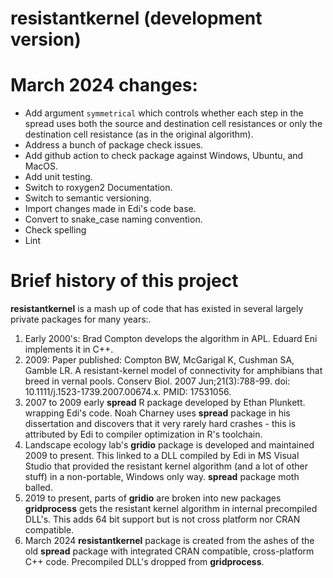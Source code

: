 # resistantkernel (development version)

# March 2024 changes:
  * Add argument `symmetrical` which controls whether each step in the spread
  uses both the source and destination cell resistances or only the destination
  cell resistance (as in the original algorithm).
  * Address a bunch of package check issues.
  * Add github action to check package against Windows, Ubuntu, and MacOS.
  * Add unit testing.
  * Switch to roxygen2 Documentation.
  * Switch to semantic versioning.
  * Import changes made in Edi's code base.
  * Convert to snake_case naming convention.
  * Check spelling
  * Lint
  

# Brief history of this project

**resistantkernel** is a mash up of code that has existed in several largely 
private packages for many years:.
1.  Early 2000's:  Brad Compton develops the algorithm in APL.  Eduard Eni 
   implements it in C++.
2. 2009: Paper published:
    Compton BW, McGarigal K, Cushman SA, Gamble LR. 
    A resistant-kernel model of connectivity for amphibians that breed in 
    vernal pools. Conserv Biol. 2007 Jun;21(3):788-99. 
   doi: 10.1111/j.1523-1739.2007.00674.x. PMID: 17531056.
3.  2007 to 2009 early **spread** R package developed by Ethan Plunkett. 
   wrapping Edi's code. Noah Charney uses **spread** package 
   in his dissertation and discovers that it very rarely hard crashes - this
   is attributed by Edi to compiler optimization in R's toolchain.
4. Landscape ecology lab's **gridio** package is developed and maintained 
   2009 to present.  This linked to a DLL compiled by Edi in MS Visual 
   Studio that provided the resistant kernel algorithm (and a lot of other
   stuff) in a non-portable, Windows only way.  **spread** package moth balled.
5. 2019 to present, parts of **gridio** are broken into new packages
   **gridprocess** gets the resistant kernel algorithm in internal precompiled
   DLL's.  This adds 64 bit support but is not cross platform nor CRAN 
   compatible.
6. March 2024  **resistantkernel** package is created from the ashes of the 
   old **spread** package with integrated CRAN compatible, cross-platform C++ 
   code. Precompiled DLL's dropped from **gridprocess**.
   
   


